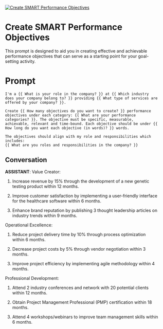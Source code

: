 
[![Create SMART Performance Objectives](https://flow-prompt-covers.s3.us-west-1.amazonaws.com/icon/vintage/vint_2.png)]()
# Create SMART Performance Objectives 
This prompt is designed to aid you in creating effective and achievable performance objectives that can serve as a starting point for your goal-setting activity. 

# Prompt

```
I'm a {{ What is your role in the company? }} at {{ Which industry does your company belong to? }} providing {{ What type of services are offered by your company? }}.

Create {{ How many objectives do you want to create? }} performance objectives under each category: {{ What are your performance categories? }}. The objective must be specific, measurable, achievable, relevant and time-bound. Each objective should be under {{ How long do you want each objective (in words)? }} words. 

The objectives should align with my role and responsibilities which includes: 
{{ What are you roles and responsibilities in the company? }}
```

## Conversation

**ASSISTANT**: Value Creator:

1. Increase revenue by 15% through the development of a new genetic testing product within 12 months.

2. Improve customer satisfaction by implementing a user-friendly interface for the healthcare software within 6 months.

3. Enhance brand reputation by publishing 3 thought leadership articles on industry trends within 9 months.



Operational Excellence:

1. Reduce project delivery time by 10% through process optimization within 6 months.

2. Decrease project costs by 5% through vendor negotiation within 3 months.

3. Improve project efficiency by implementing agile methodology within 4 months.



Professional Development:

1. Attend 2 industry conferences and network with 20 potential clients within 12 months.

2. Obtain Project Management Professional (PMP) certification within 18 months.

3. Attend 4 workshops/webinars to improve team management skills within 6 months.


